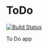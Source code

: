 # ToDo
[![Build Status](https://travis-ci.com/jaikherajani/ToDo.svg?branch=master)](https://travis-ci.com/jaikherajani/ToDo)

To Do app
